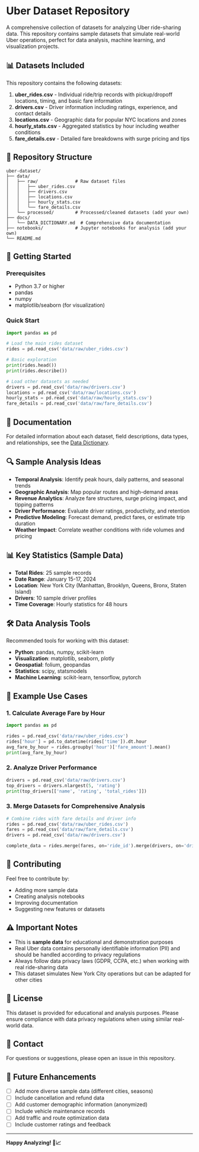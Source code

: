 # Uber Dataset Repository

A comprehensive collection of datasets for analyzing Uber ride-sharing data. This repository contains sample datasets that simulate real-world Uber operations, perfect for data analysis, machine learning, and visualization projects.

## 📊 Datasets Included

This repository contains the following datasets:

1. **uber_rides.csv** - Individual ride/trip records with pickup/dropoff locations, timing, and basic fare information
2. **drivers.csv** - Driver information including ratings, experience, and contact details
3. **locations.csv** - Geographic data for popular NYC locations and zones
4. **hourly_stats.csv** - Aggregated statistics by hour including weather conditions
5. **fare_details.csv** - Detailed fare breakdowns with surge pricing and tips

## 📁 Repository Structure

```
uber-dataset/
├── data/
│   ├── raw/              # Raw dataset files
│   │   ├── uber_rides.csv
│   │   ├── drivers.csv
│   │   ├── locations.csv
│   │   ├── hourly_stats.csv
│   │   └── fare_details.csv
│   └── processed/        # Processed/cleaned datasets (add your own)
├── docs/
│   └── DATA_DICTIONARY.md  # Comprehensive data documentation
├── notebooks/            # Jupyter notebooks for analysis (add your own)
└── README.md
```

## 🚀 Getting Started

### Prerequisites

- Python 3.7 or higher
- pandas
- numpy
- matplotlib/seaborn (for visualization)

### Quick Start

```python
import pandas as pd

# Load the main rides dataset
rides = pd.read_csv('data/raw/uber_rides.csv')

# Basic exploration
print(rides.head())
print(rides.describe())

# Load other datasets as needed
drivers = pd.read_csv('data/raw/drivers.csv')
locations = pd.read_csv('data/raw/locations.csv')
hourly_stats = pd.read_csv('data/raw/hourly_stats.csv')
fare_details = pd.read_csv('data/raw/fare_details.csv')
```

## 📖 Documentation

For detailed information about each dataset, field descriptions, data types, and relationships, see the [Data Dictionary](docs/DATA_DICTIONARY.md).

## 🔍 Sample Analysis Ideas

- **Temporal Analysis**: Identify peak hours, daily patterns, and seasonal trends
- **Geographic Analysis**: Map popular routes and high-demand areas
- **Revenue Analytics**: Analyze fare structures, surge pricing impact, and tipping patterns
- **Driver Performance**: Evaluate driver ratings, productivity, and retention
- **Predictive Modeling**: Forecast demand, predict fares, or estimate trip duration
- **Weather Impact**: Correlate weather conditions with ride volumes and pricing

## 📊 Key Statistics (Sample Data)

- **Total Rides**: 25 sample records
- **Date Range**: January 15-17, 2024
- **Location**: New York City (Manhattan, Brooklyn, Queens, Bronx, Staten Island)
- **Drivers**: 10 sample driver profiles
- **Time Coverage**: Hourly statistics for 48 hours

## 🛠️ Data Analysis Tools

Recommended tools for working with this dataset:

- **Python**: pandas, numpy, scikit-learn
- **Visualization**: matplotlib, seaborn, plotly
- **Geospatial**: folium, geopandas
- **Statistics**: scipy, statsmodels
- **Machine Learning**: scikit-learn, tensorflow, pytorch

## 📝 Example Use Cases

### 1. Calculate Average Fare by Hour
```python
import pandas as pd

rides = pd.read_csv('data/raw/uber_rides.csv')
rides['hour'] = pd.to_datetime(rides['time']).dt.hour
avg_fare_by_hour = rides.groupby('hour')['fare_amount'].mean()
print(avg_fare_by_hour)
```

### 2. Analyze Driver Performance
```python
drivers = pd.read_csv('data/raw/drivers.csv')
top_drivers = drivers.nlargest(5, 'rating')
print(top_drivers[['name', 'rating', 'total_rides']])
```

### 3. Merge Datasets for Comprehensive Analysis
```python
# Combine rides with fare details and driver info
rides = pd.read_csv('data/raw/uber_rides.csv')
fares = pd.read_csv('data/raw/fare_details.csv')
drivers = pd.read_csv('data/raw/drivers.csv')

complete_data = rides.merge(fares, on='ride_id').merge(drivers, on='driver_id')
```

## 🤝 Contributing

Feel free to contribute by:
- Adding more sample data
- Creating analysis notebooks
- Improving documentation
- Suggesting new features or datasets

## ⚠️ Important Notes

- This is **sample data** for educational and demonstration purposes
- Real Uber data contains personally identifiable information (PII) and should be handled according to privacy regulations
- Always follow data privacy laws (GDPR, CCPA, etc.) when working with real ride-sharing data
- This dataset simulates New York City operations but can be adapted for other cities

## 📄 License

This dataset is provided for educational and analysis purposes. Please ensure compliance with data privacy regulations when using similar real-world data.

## 📧 Contact

For questions or suggestions, please open an issue in this repository.

## 🎯 Future Enhancements

- [ ] Add more diverse sample data (different cities, seasons)
- [ ] Include cancellation and refund data
- [ ] Add customer demographic information (anonymized)
- [ ] Include vehicle maintenance records
- [ ] Add traffic and route optimization data
- [ ] Include customer ratings and feedback

---

**Happy Analyzing! 🚗📈**
